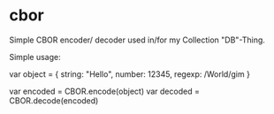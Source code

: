 # cbor
Simple CBOR encoder/ decoder used in/for my Collection "DB"-Thing.

Simple usage:

var object = {
  string: "Hello",
  number: 12345,
  regexp: /World/gim
}

var encoded = CBOR.encode(object)
var decoded = CBOR.decode(encoded)
